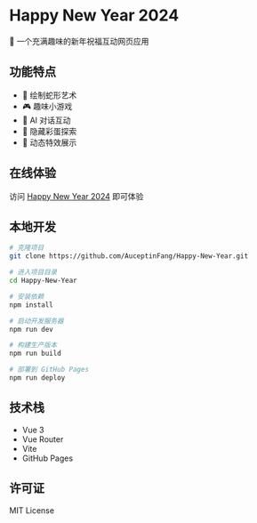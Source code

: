 # Happy New Year 2024

🎊 一个充满趣味的新年祝福互动网页应用

## 功能特点

- 🎨 绘制蛇形艺术
- 🎮 趣味小游戏
- 🎯 AI 对话互动
- 🎁 隐藏彩蛋探索
- 🌟 动态特效展示

## 在线体验

访问 [Happy New Year 2024](https://auceptinfang.github.io/Happy-New-Year/) 即可体验

## 本地开发

```bash
# 克隆项目
git clone https://github.com/AuceptinFang/Happy-New-Year.git

# 进入项目目录
cd Happy-New-Year

# 安装依赖
npm install

# 启动开发服务器
npm run dev

# 构建生产版本
npm run build

# 部署到 GitHub Pages
npm run deploy
```

## 技术栈

- Vue 3
- Vue Router
- Vite
- GitHub Pages

## 许可证

MIT License 